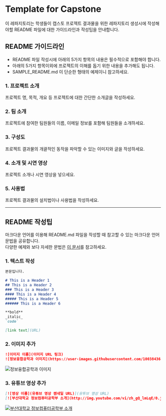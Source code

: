 # Template for Capstone
이 레파지토리는 학생들이 캡스토 프로젝트 결과물을 위한 레파지토리 생성시에 작성해야할 README 파일에 대한 가이드라인과 작성팁을 안내합니다. 
 
## README 가이드라인

- README 파일 작성시에 아래의 5가지 항목의 내용은 필수적으로 포함해야 합니다.
- 아래의 5가지 항목이외에 프로젝트의 이해를 돕기 위한 내용을 추가해도 됩니다.
- SAMPLE_README.md 이 단순한 형태의 예제이니 참고하세요.

### 1. 프로젝트 소개

프로젝트 명, 목적, 개요 등 프로젝트에 대한 간단한 소개글을 작성하세요.

### 2. 팀 소개

프로젝트에 참여한 팀원들의 이름, 이메일 정보를 포함해 팀원들을 소개하세요.

### 3. 구성도

프로젝트 결과물의 개괄적인 동작을 파악할 수 있는 이미지와 글을 작성하세요.

### 4. 소개 및 시연 영상

프로젝트 소개나 시연 영상을 넣으세요.

### 5. 사용법

프로젝트 결과물의 설치법이나 사용법을 작성하세요.
***

## README 작성팁
마크다운 언어를 이용해 README.md 파일을 작성할 때 참고할 수 있는 마크다운 언어 문법을 공유합니다.  
다양한 예제와 보다 자세한 문법은 [이 문서](https://www.markdownguide.org/basic-syntax/)를 참고하세요.

### 1. 텍스트 작성
```markdown
본문입니다.

# This is a Header 1
## This is a Header 2
### This is a Header 3
#### This is a Header 4
##### This is a Header 5
###### This is a Header 6

**bold**
_italic_
`code`

[link text](URL)
```

### 2. 이미지 추가
```markdown
![이미지 이름](이미지 URL 링크)
![정보융합공학과 이미지](https://user-images.githubusercontent.com/100384365/192478661-5dc79a18-b076-48ef-b842-bcf65b0d8d44.jpg)
```

![정보융합공학과 이미지](https://user-images.githubusercontent.com/100384365/192478661-5dc79a18-b076-48ef-b842-bcf65b0d8d44.jpg)

### 3. 유튜브 영상 추가
```markdown
[![영상 이름](유튜브 영상 썸네일 URL)](유투브 영상 URL)
[![부산대학교 정보컴퓨터공학부 소개](http://img.youtube.com/vi/zh_gQ_lmLqE/0.jpg)](https://youtu.be/zh_gQ_lmLqE)    
```
[![부산대학교 정보컴퓨터공학부 소개](http://img.youtube.com/vi/zh_gQ_lmLqE/0.jpg)](https://youtu.be/zh_gQ_lmLqE)    




